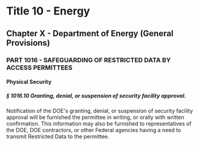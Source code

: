
# Title 10 - Energy
## Chapter X - Department of Energy (General Provisions)
### PART 1016 - SAFEGUARDING OF RESTRICTED DATA BY ACCESS PERMITTEES
#### Physical Security
##### § 1016.10 Granting, denial, or suspension of security facility approval.

Notification of the DOE's granting, denial, or suspension of security facility approval will be furnished the permittee in writing, or orally with written confirmation. This information may also be furnished to representatives of the DOE, DOE contractors, or other Federal agencies having a need to transmit Restricted Data to the permittee.
